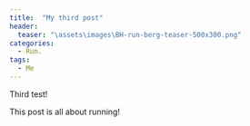 ```yaml
---
title:  "My third post"
header:
  teaser: "\assets\images\BH-run-berg-teaser-500x300.png"
categories: 
  - Run.
tags:
  - Me
---
```


Third test!

This post is all about running!
